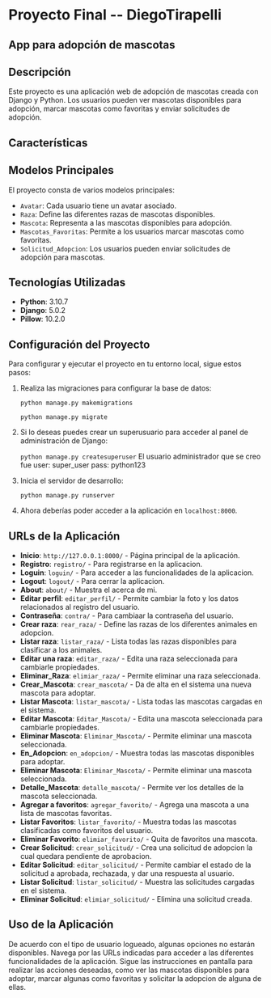 # Proyecto Final  -- DiegoTirapelli

## App para adopción de mascotas

## Descripción
Este proyecto es una aplicación web de adopción de mascotas creada con Django y Python. Los usuarios pueden ver mascotas disponibles para adopción, marcar mascotas como favoritas y enviar solicitudes de adopción.

## Características
## Modelos Principales

El proyecto consta de varios modelos principales:

- `Avatar`: Cada usuario tiene un avatar asociado.
- `Raza`: Define las diferentes razas de mascotas disponibles.
- `Mascota`: Representa a las mascotas disponibles para adopción.
- `Mascotas_Favoritas`: Permite a los usuarios marcar mascotas como favoritas.
- `Solicitud_Adopcion`: Los usuarios pueden enviar solicitudes de adopción para mascotas.


## Tecnologías Utilizadas
- **Python**: 3.10.7
- **Django**: 5.0.2
- **Pillow**: 10.2.0

## Configuración del Proyecto
Para configurar y ejecutar el proyecto en tu entorno local, sigue estos pasos:

1. Realiza las migraciones para configurar la base de datos:

   `python manage.py makemigrations`

   `python manage.py migrate`

2. Si lo deseas puedes crear un superusuario para acceder al panel de administración de Django:

    `python manage.py createsuperuser`
El usuario administrador que se creo fue
user: super_user
pass: python123

3. Inicia el servidor de desarrollo:

   `python manage.py runserver`

4. Ahora deberías poder acceder a la aplicación en `localhost:8000`.

## URLs de la Aplicación

- **Inicio**: `http://127.0.0.1:8000/` - Página principal de la aplicación.
- **Registro**: `registro/` - Para registrarse en la aplicacion.
- **Loguin**: `loguin/` - Para acceder a las funcionalidades de la aplicacion.
- **Logout**: `logout/` - Para cerrar la aplicacion.
- **About**: `about/` - Muestra el acerca de mi.
- **Editar perfil**: `editar_perfil/` - Permite cambiar la foto y los datos relacionados al registro del usuario.
- **Contraseña**: `contra/` - Para cambiaar la contraseña del usuario.
- **Crear raza**: `rear_raza/` - Define las razas de los diferentes animales en adopcion.
- **Listar raza**: `listar_raza/` - Lista todas las razas disponibles para clasificar a los animales.
- **Editar una raza**: `editar_raza/` - Edita una raza seleccionada para cambiarle propiedades.
- **Eliminar_Raza**: `elimiar_raza/` - Permite eliminar una raza seleccionada.
- **Crear_Mascota**: `crear_mascota/` - Da de alta en el sistema una nueva mascota para adoptar.
- **Listar Mascota**: `listar_mascota/` - Lista todas las mascotas cargadas en el sistema.
- **Editar Mascota**: `Editar_Mascota/` - Edita una mascota seleccionada para cambiarle propiedades.
- **Eliminar Mascota**: `Eliminar_Mascota/` - Permite eliminar una mascota seleccionada.
- **En_Adopcion**: `en_adopcion/` - Muestra todas las mascotas disponibles para adoptar.
- **Eliminar Mascota**: `Eliminar_Mascota/` - Permite eliminar una mascota seleccionada.
- **Detalle_Mascota**: `detalle_mascota/` - Permite ver los detalles de la mascota seleccionada.
- **Agregar a favoritos**: `agregar_favorito/` - Agrega una mascota a una lista de mascotas favoritas.
- **Listar Favoritos**: `listar_favorito/` - Muestra todas las mascotas clasificadas como favoritos del usuario.
- **Eliminar Favorito**: `elimiar_favorito/` - Quita de favoritos una mascota.
- **Crear Solicitud**: `crear_solicitud/` - Crea una solicitud de adopcion la cual quedara pendiente de aprobacion.
- **Editar Solicitud**: `editar_solicitud/` - Permite cambiar el estado de la solicitud a aprobada, rechazada, y dar una respuesta al usuario.
- **Listar Solicitud**: `listar_solicitud/` - Muestra las solicitudes cargadas en el sistema.
- **Eliminar Solicitud**: `elimiar_solicitud/` - Elimina una solicitud creada.

## Uso de la Aplicación
De acuerdo con el tipo de usuario logueado, algunas opciones no estarán disponibles. 
Navega por las URLs indicadas para acceder a las diferentes funcionalidades de la aplicación. Sigue las instrucciones en pantalla para realizar las acciones deseadas, como ver las mascotas disponibles para adoptar, marcar algunas como favoritas y solicitar la adopcion de alguna de ellas.

